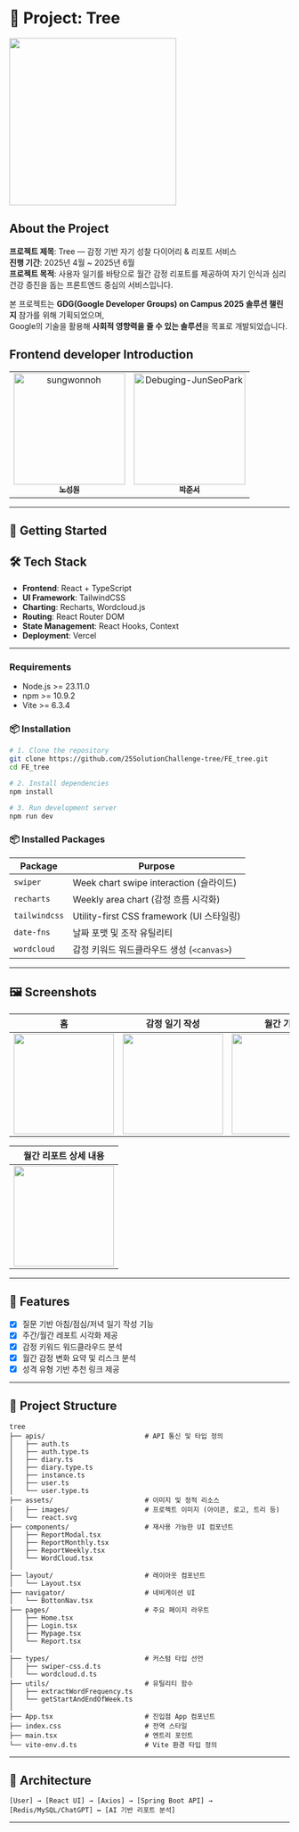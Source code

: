 # 🌳 Project: Tree


<img src="https://github.com/user-attachments/assets/284eba39-ccc8-4264-bffe-0a8ee0dc96ba" width="300"/>


## About the Project

**프로젝트 제목**: Tree — 감정 기반 자기 성찰 다이어리 & 리포트 서비스  
**진행 기간**: 2025년 4월 ~ 2025년 6월  
**프로젝트 목적**: 사용자 일기를 바탕으로 월간 감정 리포트를 제공하여 자기 인식과 심리 건강 증진을 돕는 프론트엔드 중심의 서비스입니다.  

본 프로젝트는 **GDG(Google Developer Groups) on Campus 2025 솔루션 챌린지** 참가를 위해 기획되었으며,  
Google의 기술을 활용해 **사회적 영향력을 줄 수 있는 솔루션**을 목표로 개발되었습니다.


## Frontend developer Introduction



<table>
<tr>
  <td align="center">
    <a href="https://github.com/sungwonnoh">
      <img src="https://github.com/sungwonnoh.png" width="200px;" alt="sungwonnoh"/><br />
      <sub><b>노성원</b></sub>
    </a>
  </td>
  <td align="center">
    <a href="https://github.com/Debuging-JunSeoPark">
      <img src="https://github.com/Debuging-JunSeoPark.png" width="200px;" alt="Debuging-JunSeoPark"/><br />
      <sub><b>박준서</b></sub>
    </a>
  </td>
</tr>
</table>



---

## 🚀 Getting Started
## 🛠 Tech Stack

- **Frontend**: React + TypeScript
- **UI Framework**: TailwindCSS
- **Charting**: Recharts, Wordcloud.js
- **Routing**: React Router DOM
- **State Management**: React Hooks, Context
- **Deployment**: Vercel

---

### Requirements
- Node.js >= 23.11.0
- npm >= 10.9.2
- Vite >= 6.3.4

### 📦 Installation
```bash
# 1. Clone the repository
git clone https://github.com/25SolutionChallenge-tree/FE_tree.git
cd FE_tree

# 2. Install dependencies
npm install

# 3. Run development server
npm run dev

```
### 📦 Installed Packages

| Package       | Purpose                               |
| ------------- | ------------------------------------- |
| `swiper`      | Week chart swipe interaction (슬라이드)   |
| `recharts`    | Weekly area chart (감정 흐름 시각화)         |
| `tailwindcss` | Utility-first CSS framework (UI 스타일링) |
| `date-fns`    | 날짜 포맷 및 조작 유틸리티                       |
| `wordcloud`   | 감정 키워드 워드클라우드 생성 (`<canvas>`)         |


---

## 🖼️ Screenshots

| 홈 | 감정 일기 작성 | 월간 기록 | 주간 기록 및 워드 클라우드 |
|:--:|:--:|:--:|:--:|
| <img src="https://github.com/user-attachments/assets/f2386b35-9701-45e5-8a7c-0e3c4e037b29" width="180"/> | <img src="https://github.com/user-attachments/assets/6072d779-8601-431e-8cfd-723db3795ab4" width="180"/> | <img src="https://github.com/user-attachments/assets/a4fcae89-b8a2-42b0-a0ba-9cc5cf9aedce" width="180"/> | <img src="https://github.com/user-attachments/assets/baa44948-e786-478e-8cb2-c7421a27cb8a" width="180"/> |

| 월간 리포트 상세 내용 | 
|:--:|
| <img src="https://github.com/user-attachments/assets/d5263244-f05c-4186-b8e7-11d60b563261" width="180"/> |  |  |  |


---

## 🌟 Features

- [x] 질문 기반 아침/점심/저녁 일기 작성 기능
- [x] 주간/월간 레포트 시각화 제공
- [x] 감정 키워드 워드클라우드 분석
- [x] 월간 감정 변화 요약 및 리스크 분석
- [x] 성격 유형 기반 추천 링크 제공

---

## 🧩 Project Structure

```
tree
├── apis/                         # API 통신 및 타입 정의
│   ├── auth.ts
│   ├── auth.type.ts
│   ├── diary.ts
│   ├── diary.type.ts
│   ├── instance.ts
│   ├── user.ts
│   └── user.type.ts
├── assets/                       # 이미지 및 정적 리소스
│   ├── images/                   # 프로젝트 이미지 (아이콘, 로고, 트리 등)
│   └── react.svg
├── components/                   # 재사용 가능한 UI 컴포넌트
│   ├── ReportModal.tsx
│   ├── ReportMonthly.tsx
│   ├── ReportWeekly.tsx
│   └── WordCloud.tsx
│  
├── layout/                       # 레이아웃 컴포넌트
│   └── Layout.tsx
├── navigator/                    # 네비게이션 UI
│   └── BottonNav.tsx
├── pages/                        # 주요 페이지 라우트
│   ├── Home.tsx
│   ├── Login.tsx
│   ├── Mypage.tsx
│   └── Report.tsx
│   
├── types/                        # 커스텀 타입 선언
│   ├── swiper-css.d.ts
│   └── wordcloud.d.ts
├── utils/                        # 유틸리티 함수
│   ├── extractWordFrequency.ts
│   └── getStartAndEndOfWeek.ts
│   
├── App.tsx                       # 진입점 App 컴포넌트
├── index.css                     # 전역 스타일
├── main.tsx                      # 엔트리 포인트
└── vite-env.d.ts                 # Vite 환경 타입 정의

```

---

## 🧠 Architecture

```
[User] → [React UI] → [Axios] → [Spring Boot API] → [Redis/MySQL/ChatGPT] ↔ [AI 기반 리포트 분석]
```

---

